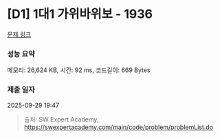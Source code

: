 # [D1] 1대1 가위바위보 - 1936 

[문제 링크](https://swexpertacademy.com/main/code/problem/problemDetail.do?contestProbId=AV5PjKXKALcDFAUq) 

### 성능 요약

메모리: 26,624 KB, 시간: 92 ms, 코드길이: 669 Bytes

### 제출 일자

2025-09-29 19:47



> 출처: SW Expert Academy, https://swexpertacademy.com/main/code/problem/problemList.do